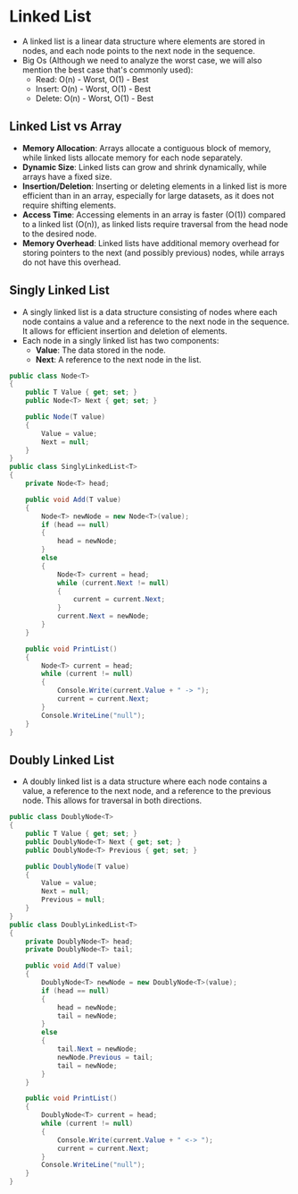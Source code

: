 # Linked List

- A linked list is a linear data structure where elements are stored in nodes, and each node points to the next node in the sequence.
- Big Os (Although we need to analyze the worst case, we will also mention the best case that's commonly used):
  - Read: O(n) - Worst, O(1) - Best
  - Insert: O(n) - Worst, O(1) - Best
  - Delete: O(n) - Worst, O(1) - Best

## Linked List vs Array

- **Memory Allocation**: Arrays allocate a contiguous block of memory, while linked lists allocate memory for each node separately.
- **Dynamic Size**: Linked lists can grow and shrink dynamically, while arrays have a fixed size.
- **Insertion/Deletion**: Inserting or deleting elements in a linked list is more efficient than in an array, especially for large datasets, as it does not require shifting elements.
- **Access Time**: Accessing elements in an array is faster (O(1)) compared to a linked list (O(n)), as linked lists require traversal from the head node to the desired node.
- **Memory Overhead**: Linked lists have additional memory overhead for storing pointers to the next (and possibly previous) nodes, while arrays do not have this overhead.

## Singly Linked List

- A singly linked list is a data structure consisting of nodes where each node contains a value and a reference to the next node in the sequence. It allows for efficient insertion and deletion of elements.
- Each node in a singly linked list has two components:
  - **Value**: The data stored in the node.
  - **Next**: A reference to the next node in the list.

```csharp
public class Node<T>
{
    public T Value { get; set; }
    public Node<T> Next { get; set; }

    public Node(T value)
    {
        Value = value;
        Next = null;
    }
}
public class SinglyLinkedList<T>
{
    private Node<T> head;

    public void Add(T value)
    {
        Node<T> newNode = new Node<T>(value);
        if (head == null)
        {
            head = newNode;
        }
        else
        {
            Node<T> current = head;
            while (current.Next != null)
            {
                current = current.Next;
            }
            current.Next = newNode;
        }
    }

    public void PrintList()
    {
        Node<T> current = head;
        while (current != null)
        {
            Console.Write(current.Value + " -> ");
            current = current.Next;
        }
        Console.WriteLine("null");
    }
}
```

## Doubly Linked List

- A doubly linked list is a data structure where each node contains a value, a reference to the next node, and a reference to the previous node. This allows for traversal in both directions.

```csharp
public class DoublyNode<T>
{
    public T Value { get; set; }
    public DoublyNode<T> Next { get; set; }
    public DoublyNode<T> Previous { get; set; }

    public DoublyNode(T value)
    {
        Value = value;
        Next = null;
        Previous = null;
    }
}
public class DoublyLinkedList<T>
{
    private DoublyNode<T> head;
    private DoublyNode<T> tail;

    public void Add(T value)
    {
        DoublyNode<T> newNode = new DoublyNode<T>(value);
        if (head == null)
        {
            head = newNode;
            tail = newNode;
        }
        else
        {
            tail.Next = newNode;
            newNode.Previous = tail;
            tail = newNode;
        }
    }

    public void PrintList()
    {
        DoublyNode<T> current = head;
        while (current != null)
        {
            Console.Write(current.Value + " <-> ");
            current = current.Next;
        }
        Console.WriteLine("null");
    }
}
```
